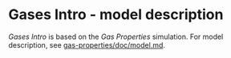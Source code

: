 # Gases Intro - model description

_Gases Intro_ is based on the _Gas Properties_ simulation.
For model description, see [gas-properties/doc/model.md](https://github.com/phetsims/gas-properties/blob/main/doc/model.md).
